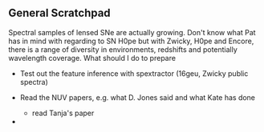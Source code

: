 ## General Scratchpad 
Spectral samples of lensed SNe are actually growing. Don't know what Pat has in mind with regarding to SN H0pe but with Zwicky, H0pe and Encore, there is a range of diversity in environments, redshifts and potentially wavelength coverage. What should I do to prepare

- Test out the feature inference with spextractor (16geu, Zwicky public spectra)

- Read the NUV papers, e.g. what D. Jones said and what Kate has done 
	+ read Tanja's paper 
- 

